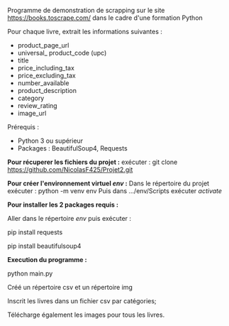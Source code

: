 Programme de demonstration de scrapping sur le site https://books.toscrape.com/ dans le cadre d'une formation Python

Pour chaque livre, extrait les informations suivantes :
 + product_page_url
 + universal_ product_code (upc)
 + title
 + price_including_tax
 + price_excluding_tax
 + number_available
 + product_description
 + category
 + review_rating
 + image_url

Prérequis : 

+ Python 3 ou supérieur
+ Packages :  BeautifulSoup4, Requests

**Pour récuperer les fichiers du projet :**
exécuter : git clone https://github.com/NicolasF425/Projet2.git

**Pour créer l'environnement virtuel _env_ :**
Dans le répertoire du projet exécuter : python -m venv env
Puis dans .../env/Scripts exécuter _activate_

**Pour installer les 2 packages requis :**

Aller dans le répertoire _env_ puis exécuter :

pip install requests

pip install beautifulsoup4


**Execution du programme :**

python main.py

Créé un répertoire csv et un répertoire img

Inscrit les livres dans un fichier csv par catégories;

Télécharge également les images pour tous les livres.


